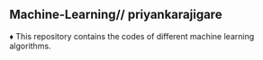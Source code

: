 ## Machine-Learning// priyankarajigare
♦️ This repository contains the codes of different machine learning algorithms.
